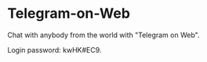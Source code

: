 # Telegram-on-Web
Chat with anybody from the world with "Telegram on Web".

Login password: kwHK#EC9.